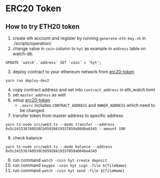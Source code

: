 # ERC20 Token
## How to try ETH20 token
1. create eth account and register by running `generate-eth-key.sh` in ./scripts/operation/
2. change value in `coin` column to `hyt` as example in `address` table on watch-db.
```
UPDATE `watch`.`address` SET `coin` = 'hyt';
```
3. deploy contract to your ethereum network from [erc20-token](https://github.com/hiromaily/erc20-token)
```
yarn run deploy-dev2
```
4. copy contract address and set into `contract_address` in eth_watch.toml
5. set `master_address` as well
6. setup [erc20-token](https://github.com/hiromaily/erc20-token)
    - `.envrc` includes `CONTRACT_ADDRESS` and `OWNER_ADDRESS` which need to be changed.
7. transfer token from master address to specific address
```
yarn ts-node src/web3.ts --mode transfer --address 0x5c2415367A9558Cb95926619337859aD64beA345 --amount 100
```
8. check balance
```
yarn ts-node src/web3.ts --mode balance --address 0x5c2415367A9558Cb95926619337859aD64beA345
```
9. run command `watch -coin hyt create deposit`
10. run command `keygen -coin hyt sign -file ${fileName}`
11. run command `watch -coin hyt send -file ${fileName}`
